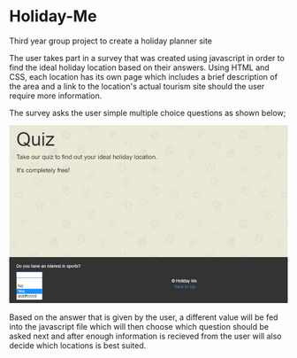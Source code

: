 # Holiday-Me
Third year group project to create a holiday planner site

The user takes part in a survey that was created using javascript in order to find the ideal holiday location based on their answers.
Using HTML and CSS, each location has its own page which includes a brief description of the area and a link to the location's actual tourism site should the user require more information.

The survey asks the user simple multiple choice questions as shown below;

<img src="/Holiday Me/Holiday-Me Screenshot.png" />

Based on the answer that is given by the user, a different value will be fed into the javascript file which will then choose which question should be asked next and after enough information is recieved from the user will also decide which locations is best suited.
